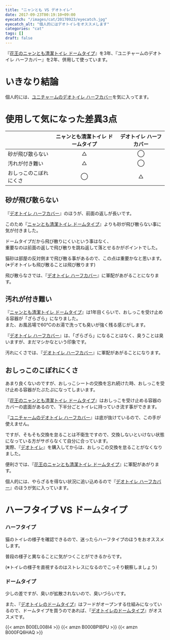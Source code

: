 ```yaml
---
title: "ニャンとも VS デオトイレ"
date: 2017-09-23T00:19:10+09:00
eyecatch: "/images/cat/20170923/eyecatch.jpg"
eyecatch_alt: "個人的にはデオトイレをオススメします"
categories: "cat"
tags: []
draft: false
---
```


『<a href="http://amzn.to/2xtRAZU" target="_blank">花王のニャンとも清潔トイレ ドームタイプ</a>』を3年、『ユニチャームのデオトイレ ハーフカバー』を2年、併用して使っています。

# いきなり結論
個人的には、<a href="http://amzn.to/2jQBXXA" target="_blank">ユニチャームのデオトイレ ハーフカバー</a>を気に入ってます。

# 使用して気になった差異3点

&nbsp;|ニャンとも清潔トイレ ドームタイプ|デオトイレ ハーフカバー
---|:---:|:---:
砂が飛び散らない|△|◯|
汚れが付き難い|△|◯|
おしっこのこぼれにくさ|◯|△|

## 砂が飛び散らない

『<a href="http://amzn.to/2jQBXXA" target="_blank">デオトイレ ハーフカバー</a>』のほうが、前面の返しが長いです。

このため『<a href="http://amzn.to/2xtRAZU" target="_blank">ニャンとも清潔トイレ ドームタイプ</a>』よりも砂が飛び散らない事に気が付きました。

ドームタイプだから飛び散りにくいという事はなく、<br>
重要なのは前面の返しで飛び散りを跳ね返して落とせるかがポイントでした。

猫砂は部屋の反対側まで飛び散る事があるので、この点は重要かなと思います。(※デオトイレも飛び散ることは飛び散ります)

飛び散らなさでは、『<a href="http://amzn.to/2jQBXXA" target="_blank">デオトイレ ハーフカバー</a>』に軍配があがることになります。

## 汚れが付き難い

『<a href="http://amzn.to/2xtRAZU" target="_blank">ニャンとも清潔トイレ ドームタイプ</a>』は1年目くらいで、おしっこを受け止める容器が「ざらざら」になりました。<br>
また、お風呂場で60℃のお湯で洗っても臭いが強く残る感じがします。

『<a href="http://amzn.to/2jQBXXA" target="_blank">デオトイレ ハーフカバー</a>』は、「ざらざら」になることはなく、臭うことは臭いますが、まだマシかなという印象です。

汚れにくさでは、『<a href="http://amzn.to/2jQBXXA" target="_blank">デオトイレ ハーフカバー</a>』に軍配があがることになります。

## おしっこのこぼれにくさ

あまり良くないのですが、おしっこシートの交換を忘れ続けた時、おしっこを受け止める容器がたぷたぷになってしまいます。

『<a href="http://amzn.to/2xtRAZU" target="_blank">花王のニャンとも清潔トイレ ドームタイプ</a>』はおしっこを受け止める容器のカバーの底面があるので、下半分ごとトイレに持っていき流す事ができます。

『<a href="http://amzn.to/2jQBXXA" target="_blank">ユニチャームのデオトイレ ハーフカバー</a>』は底が抜けているので、この手が使えません。

ですが、そもそも交換を怠ることは不衛生ですので、交換しないといけない状態になっている方がサボらなくて自分に合っています。<br>
実際、『<a href="http://amzn.to/2jQBXXA" target="_blank">デオトイレ</a>』を購入してからは、おしっこの交換を怠ることがなくなりました。

便利さでは、『<a href="http://amzn.to/2xtRAZU" target="_blank">花王のニャンとも清潔トイレ ドームタイプ</a>』に軍配があがります。

個人的には、やらざるを得ない状況に追い込めるので『<a href="http://amzn.to/2jQBXXA" target="_blank">デオトイレ ハーフカバー</a>』のほうが気に入っています。

#  ハーフタイプ VS ドームタイプ
### ハーフタイプ
猫のトイレの様子を確認できるので、迷ったらハーフタイプのほうをおオススメします。

普段の様子と異なることに気がつくことができるからです。

(※トイレの様子を直視するのはストレスになるのでこっそり観察しましょう)

### ドームタイプ
少しの差ですが、臭いが拡散されないので、臭いづらいです。

また、『<a href="http://amzn.to/2xtDzeH" target="_blank">デオトイレのドームタイプ</a>』はフードがオープンする仕組みになっているので、ドームタイプを買うのであれば、『<a href="http://amzn.to/2xtDzeH" target="_blank">デオトイレのドームタイプ</a>』がオススメです。

{{< amzn B00EL008I4 >}}
{{< amzn B000BPIBPU >}}
{{< amzn B000FQ6HAQ >}}
